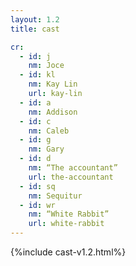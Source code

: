 ```yaml
---
layout: 1.2
title: cast

cr:
  - id: j
    nm: Joce
  - id: kl
    nm: Kay Lin
    url: kay-lin
  - id: a
    nm: Addison
  - id: c
    nm: Caleb
  - id: g
    nm: Gary
  - id: d
    nm: “The accountant”
    url: the-accountant
  - id: sq
    nm: Sequitur
  - id: wr
    nm: “White Rabbit”
    url: white-rabbit
---
```

{%include cast-v1.2.html%}
<!--
<section class="artwall" id="cast">{%for chr in page.cr%}<a href="{%include url.html%}/cast/{%if chr.url%}{{chr.url}}{%else%}{{chr.nm|downcase}}{%endif%}" id="{{chr.id}}"><img src="{%include url.html%}/assets/img/cast/{{chr.id}}-cast-slh.png" alt="{{chr.nm}}"/></a>{%endfor%}</section>
-->